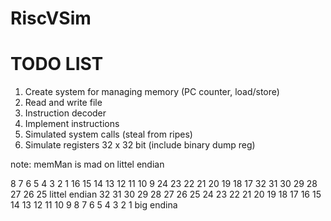 # RiscVSim

# TODO LIST
1. Create system for managing memory (PC counter, load/store)
2. Read and write file
3. Instruction decoder
4. Implement instructions
5. Simulated system calls (steal from ripes)
6. Simulate registers 32 x 32 bit (include binary dump reg)


note:
memMan is mad on littel endian

8  7  6  5  4  3  2  1    16 15 14 13 12 11 10 9    24 23 22 21 20 19 18 17   32 31 30 29 28 27 26 25 littel endian
32 31 30 29 28 27 26 25   24 23 22 21 20 19 18 17   16 15 14 13 12 11 10 9    8  7  6  5  4  3  2  1  big endina